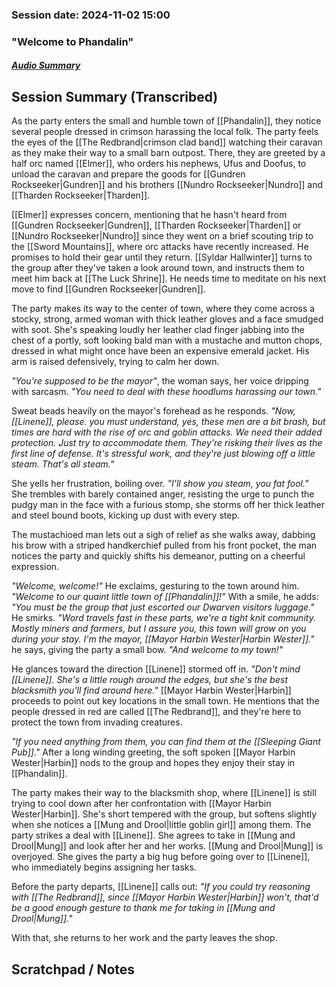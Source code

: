 ### Session date: 2024-11-02 15:00 
### "Welcome to Phandalin"
##### [Audio Summary](https://www.dropbox.com/scl/fo/lqiia8ky3y57lpmpchwis/ALKEXb6Zkp1R1a6j1cpnBjA?e=1&preview=Chapter+3++Welcome+to+Phandalin.mp4&rlkey=b50tqk3d9bm35izfufqcpmind&st=5excipy8&dl=0)

## Session Summary (Transcribed)

As the party enters the small and humble town of [[Phandalin]], they notice several people dressed in crimson harassing the local folk. The party feels the eyes of the [[The Redbrand|crimson clad band]] watching their caravan as they make their way to a small barn outpost. There, they are greeted by a half orc named [[Elmer]], who orders his nephews, Ufus and Doofus, to unload the caravan and prepare the goods for [[Gundren Rockseeker|Gundren]] and his brothers [[Nundro Rockseeker|Nundro]] and [[Tharden Rockseeker|Tharden]].

[[Elmer]] expresses concern, mentioning that he hasn't heard from [[Gundren Rockseeker|Gundren]], [[Tharden Rockseeker|Tharden]] or [[Nundro Rockseeker|Nundro]] since they went on a brief scouting trip to the [[Sword Mountains]], where orc attacks have recently increased. He promises to hold their gear until they return. [[Syldar Hallwinter]] turns to the group after they've taken a look around town, and instructs them to meet him back at [[The Luck Shrine]]. He needs time to meditate on his next move to find [[Gundren Rockseeker|Gundren]]. 

The party makes its way to the center of town, where they come across a stocky, strong, armed woman with thick leather gloves and a face smudged with soot. She's speaking loudly her leather clad finger jabbing into the chest of a portly, soft looking bald man with a mustache and mutton chops, dressed in what might once have been an expensive emerald jacket. His arm is raised defensively, trying to calm her down.

_"You're supposed to be the mayor"_, the woman says, her voice dripping with sarcasm. _"You need to deal with these hoodlums harassing our town."_ 

Sweat beads heavily on the mayor's forehead as he responds. _"Now, [[Linene]], please. you must understand, yes, these men are a bit brash, but times are hard with the rise of orc and goblin attacks. We need their added protection. Just try to accommodate them. They're risking their lives as the first line of defense. It's stressful work, and they're just blowing off a little steam. That's all steam."_ 

She yells her frustration, boiling over. _"I'll show you steam, you fat fool."_ She trembles with barely contained anger, resisting the urge to punch the pudgy man in the face with a furious stomp, she storms off her thick leather and steel bound boots, kicking up dust with every step. 

The mustachioed man lets out a sigh of relief as she walks away, dabbing his brow with a striped handkerchief pulled from his front pocket, the man notices the party and quickly shifts his demeanor, putting on a cheerful expression. 

_"Welcome, welcome!"_ He exclaims, gesturing to the town around him. _"Welcome to our quaint little town of [[Phandalin]]!"_ With a smile, he adds: _"You must be the group that just escorted our Dwarven visitors luggage."_ He smirks. _"Word travels fast in these parts, we're a tight knit community. Mostly miners and farmers, but I assure you, this town will grow on you during your stay. I'm the mayor, [[Mayor Harbin Wester|Harbin Wester]]."_ he says, giving the party a small bow. _"And welcome to my town!"_ 

He glances toward the direction [[Linene]] stormed off in. _"Don't mind [[Linene]]. She's a little rough around the edges, but she's the best blacksmith you'll find around here."_ [[Mayor Harbin Wester|Harbin]] proceeds to point out key locations in the small town. He mentions that the people dressed in red are called [[The Redbrand]], and they're here to protect the town from invading creatures. 

_"If you need anything from them, you can find them at the [[Sleeping Giant Pub]]."_ After a long winding greeting, the soft spoken [[Mayor Harbin Wester|Harbin]] nods to the group and hopes they enjoy their stay in [[Phandalin]]. 

The party makes their way to the blacksmith shop, where [[Linene]] is still trying to cool down after her confrontation with [[Mayor Harbin Wester|Harbin]]. She's short tempered with the group, but softens slightly when she notices a [[Mung and Drool|little goblin girl]] among them. The party strikes a deal with [[Linene]]. She agrees to take in [[Mung and Drool|Mung]] and look after her and her works. [[Mung and Drool|Mung]] is overjoyed. She gives the party a big hug before going over to [[Linene]], who immediately begins assigning her tasks. 

Before the party departs, [[Linene]] calls out: _"If you could try reasoning with [[The Redbrand]], since [[Mayor Harbin Wester|Harbin]] won't, that'd be a good enough gesture to thank me for taking in [[Mung and Drool|Mung]]."_ 

With that, she returns to her work and the party leaves the shop.

## Scratchpad / Notes

